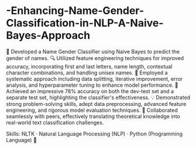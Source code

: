 # -Enhancing-Name-Gender-Classification-in-NLP-A-Naive-Bayes-Approach

🌟 Developed a Name Gender Classifier using Naive Bayes to predict the gender of names.
🔍 Utilized feature engineering techniques for improved accuracy, incorporating first and last letters, name length, contextual character combinations, and handling unisex names.
🔧 Employed a systematic approach including data splitting, iterative improvement, error analysis, and hyperparameter tuning to enhance model performance.
🎯 Achieved an impressive 78% accuracy on both the dev-test set and a separate test set, highlighting the classifier's effectiveness.
💡 Demonstrated strong problem-solving skills, adept data preprocessing, advanced feature engineering, and rigorous model evaluation techniques.
🤝 Collaborated seamlessly with peers, effectively translating theoretical knowledge into real-world text classification challenges.

Skills: NLTK · Natural Language Processing (NLP) · Python (Programming Language) 🚀
